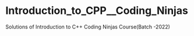 # Introduction_to_CPP__Coding_Ninjas
Solutions of Introduction to C++ Coding Ninjas Course(Batch -2022)
